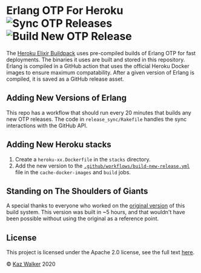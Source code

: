 # Erlang OTP For Heroku ![Sync OTP Releases](https://github.com/elixir-buildpack/heroku-otp/workflows/Sync%20OTP%20Releases/badge.svg) ![Build New OTP Release](https://github.com/heroku-elixir/otp-builds/workflows/Build%20New%20OTP%20Release/badge.svg)

The [Heroku Elixir Buildpack](http://github.com/elixir-buildpack/heroku-buildpack) uses
pre-compiled builds of Erlang OTP for fast deployments. The binaries it uses are
built and stored in this repository. Erlang is compiled in a GitHub action that
uses the official Heroku Docker images to ensure maximum compatability. After a
given version of Erlang is compiled, it is saved as a GitHub release asset.

## Adding New Versions of Erlang

This repo has a workflow that should run every 20 minutes that builds any new OTP releases.
The code in `release_sync/Rakefile` handles the sync interactions with the GitHub API.

## Adding New Heroku stacks

1. Create a `heroku-xx.Dockerfile` in the `stacks` directory.
2. Add the new version to the
   [`.github/workflows/build-new-release.yml`](.github/workflows/build-new-release.yml)
   file in the `cache-docker-images` and `build` jobs.

## Standing on The Shoulders of Giants

A special thanks to everyone who worked on the
[original version](https://github.com/HashNuke/heroku-buildpack-elixir-otp-builds)
of this build system. This version was built in ~5 hours, and that wouldn't have been
possible without using the original as a reference point.

## License

This project is licensed under the Apache 2.0 license, see the full text [here](LICENSE).

&copy; [Kaz Walker](https://github.com/KazW) 2020
